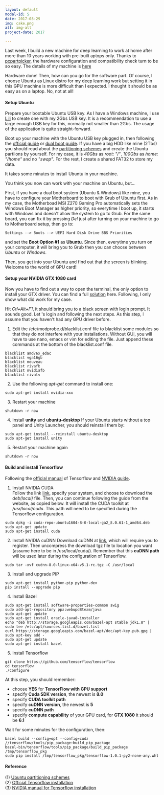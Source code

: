 ```yaml
---
layout: default
modal-id: 5
date: 2017-03-29
img: cake.png
alt: img-alt
project-date: 2017

---
```

Last week, I build a new machine for deep learning to work at home after more than 10 years working with pre-built aptops only. Thanks to [pcpartpicker](https://pcpartpicker.com), the hardware configuration and compatibility check turn to be so easy. The details of my machine is [here](https://it.pcpartpicker.com/user/towardthesea/saved/qBGwP6)

Hardware done! Then, how can you go for the software part. Of course, I choose Ubuntu as Linux distro for my deep learning work but setting it in this GPU machine is more difficult than I expected. I thought it should be as easy as on a laptop. No, not at all!

#### Setup Ubuntu
Prepare your bootable Ubuntu USB key. As I have a Windows machine, I use [Lili](https://www.linuxliveusb.com/) to create one with my 2Gbs USB key. It is a recommendation to use a large enough USB key for this, normally not smaller than 2Gbs. The usage of the application is quite straight-forward.

Boot up your machine with the Ubuntu USB key plugged in, then following the [official guide](https://www.ubuntu.com/download/desktop/install-ubuntu-desktop) or [dual boot guide](http://www.tecmint.com/install-ubuntu-16-04-alongside-with-windows-10-or-8-in-dual-boot/). If you have a big HDD like mine (2Tbs) you should read about the [partitioning schemes](https://help.ubuntu.com/community/PartitioningSchemes) and create the Ubuntu partiions by yourself. For my case, it is *40Gbs* as *root: "/"*, *100Gbs* as *home: "/home"* and no *"swap"*. For the rest, I create a shared FAT32 to store my data.

It takes some minutes to install Ubuntu in your machine.

You think you now can work with your machine on Ubuntu, but...

First, if you have a dual boot system (Ubuntu & Windows) like mine, you have to configure your Motherboard to boot with Grub of Ubuntu first. As in my case, the Motherboad MSI Z270 Gaming Pro automatically sets the Windows Boot Manager as higher priority, so everytime I boot up, it starts with Windows and doesn't allow the system to go to Grub. For the same board, you can fix it by pressing *Del* just after turning on your machine to go to Motherboard setup, then go to:

```
Settings --> Boots --> UEFI Hard Disk Drive BBS Priorities
```
and set the **Boot Option #1** as **Ubuntu**. Since then, everytime you turn on your computer, it will bring you to Grub then you can choose between *Ubuntu* or *Windows*.

Then, you get into your Ubuntu and find out that the screen is blinking. Welcome to the world of GPU card!


#### Setup your NVIDIA GTX 1080 card
Now you have to find out a way to open the terminal, the only option to install your GTX driver. You can find a full [solution](http://abhay.harpale.net/blog/linux/nvidia-gtx-1080-installation-on-ubuntu-16-04-lts/) here. Following, I only show what did work for my case. 

Hit *Ctl+Alt+F1*, it should bring you to a black screen with login prompt. It sounds good. Let 's login and following the next steps. As this step, I assume that you haven't had any GPU driver before. 
1. Edit the /etc/modprobe.d/blacklist.conf file to blacklist some modules so that they do not interfere with your installations. Without GUI, you will have to use nano, emacs or vim for editing the file. Just append these commands at the bottom of the blacklist.conf file.
```
blacklist amd76x_edac  
blacklist vga16gb  
blacklist nouveau  
blacklist rivafb  
blacklist nvidiafb  
blacklist rivatv  
```

2. Use the following *apt-get* command to install one:
```
sudo apt-get install nvidia-xxx
``` 

3. Restart your machine
```
shutdown -r now
```

4. Install **unity** and **ubuntu-desktop**
If your Ubuntu starts without a top panel and Unity Launcher, you should reinstall them by:
```
sudo apt-get install --reinstall ubuntu-desktop
sudo apt-get install unity
```

5. Restart your machine again
```
shutdown -r now
```

#### Build and install Tensorflow

Following the [official manual](https://www.tensorflow.org/install/install_sources) of Tensorflow and [NVIDIA guide](http://www.nvidia.com/object/gpu-accelerated-applications-tensorflow-installation.html).

1. Install NVIDIA CUDA  
  Follow the link [link](https://developer.nvidia.com/cuda-downloads), specify your system, and choose to download the *deb(local)* file. Then, you can continue following the guide from the website, as copied below. It will install the CUDA toolkit at */usr/local/cuda*. This path will need to be specified during the Tensorflow configuration.
```
sudo dpkg -i cuda-repo-ubuntu1604-8-0-local-ga2_8.0.61-1_amd64.deb
sudo apt-get update
sudo apt-get install cuda
```

2. Install NVIDIA cuDNN
  Download cuDNN at [link](https://developer.nvidia.com/cudnn), which will require you to register. Then uncompress the download tgz file to location you want (assume here to be in /usr/local/cuda/). Remember that this **cuDNN path** will be used later during the configuration of Tensorflow. 
```
sudo tar -xvf cudnn-8.0-linux-x64-v5.1-rc.tgz -C /usr/local
```

3. Install and upgrade PIP
```
sudo apt-get install python-pip python-dev
pip install --upgrade pip
```

4. Install Bazel
```
sudo apt-get install software-properties-common swig 
sudo add-apt-repository ppa:webupd8team/java 
sudo apt-get update 
sudo apt-get install oracle-java8-installer 
echo "deb http://storage.googleapis.com/bazel-apt stable jdk1.8" | sudo tee /etc/apt/sources.list.d/bazel.list 
curl https://storage.googleapis.com/bazel-apt/doc/apt-key.pub.gpg | sudo apt-key add - 
sudo apt-get update 
sudo apt-get install bazel
```

5. Install Tensorflow
```
git clone https://github.com/tensorflow/tensorflow
cd tensorflow 
./configure
```
At this step, you should remember:
  - choose **YES** for **TensorFlow with GPU support**
  - specify **Cuda SDK version**, the newest is **8.0**
  - specify **CUDA toolkit path**
  - specify **cuDNN version**, the newest is **5**
  - specify **cuDNN path**
  - specify **compute capability** of your GPU card, for **GTX 1080** it should be **6.1**

Wait for some minutes for the configuration, then:
```
bazel build --config=opt --config=cuda //tensorflow/tools/pip_package:build_pip_package  
bazel-bin/tensorflow/tools/pip_package/build_pip_package /tmp/tensorflow_pkg  
sudo pip install /tmp/tensorflow_pkg/tensorflow-1.0.1-py2-none-any.whl

```


#### Reference  

(1) [Ubuntu partitioning schemes](https://help.ubuntu.com/community/PartitioningSchemes)  
(2) [Official Tensorflow installation](https://www.tensorflow.org/install/install_sources)  
(3) [NVIDIA manual for Tensorflow installation](http://www.nvidia.com/object/gpu-accelerated-applications-tensorflow-installation.html)


